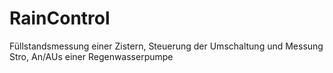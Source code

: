 # RainControl
Füllstandsmessung einer Zistern, Steuerung der Umschaltung und Messung Stro, An/AUs einer Regenwasserpumpe
